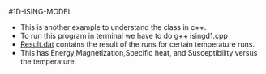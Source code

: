 #1D-ISING-MODEL
+ This is another example to understand the class in c++.
+ To run this program in terminal we have to do g++ isingd1.cpp 
+ [Result.dat](IDising-Model/Result.dat) contains the result of the runs for certain temperature runs.
+ This has Energy,Magnetization,Specific heat, and Susceptibility versus the temperature. 

